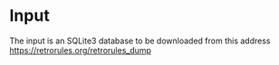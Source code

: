 # Input
The input is an SQLite3 database to be downloaded from this address https://retrorules.org/retrorules_dump
